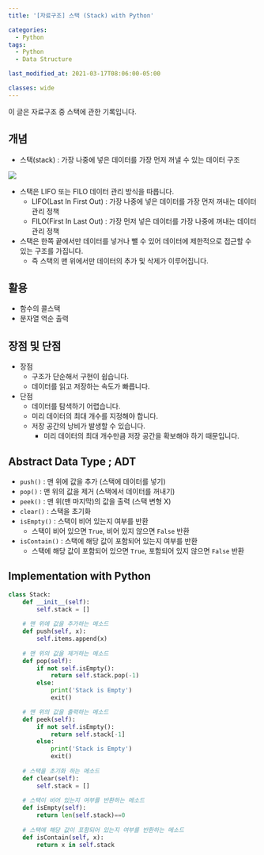 ```yaml
---
title: '[자료구조] 스택 (Stack) with Python'

categories:
  - Python
tags:
  - Python
  - Data Structure

last_modified_at: 2021-03-17T08:06:00-05:00

classes: wide
---
```


이 글은 자료구조 중 스택에 관한 기록입니다.

## 개념

- 스택(stack) : 가장 나중에 넣은 데이터를 가장 먼저 꺼낼 수 있는 데이터 구조

![]({{site.url}}/assets/images/PY/stack.png)

- 스택은 LIFO 또는 FILO 데이터 관리 방식을 따릅니다.
    - LIFO(Last In First Out) : 가장 나중에 넣은 데이터를 가장 먼저 꺼내는 데이터 관리 정책
    - FILO(First In Last Out) : 가장 먼저 넣은 데이터를 가장 나중에 꺼내는 데이터 관리 정책
- 스택은 한쪽 끝에서만 데이터를 넣거나 뺄 수 있어 데이터에 제한적으로 접근할 수 있는 구조를 가집니다.
    - 즉 스택의 맨 위에서만 데이터의 추가 및 삭제가 이루어집니다.

## 활용

- 함수의 콜스택
- 문자열 역순 출력

## 장점 및 단점

- 장점
    - 구조가 단순해서 구현이 쉽습니다.
    - 데이터를 읽고 저장하는 속도가 빠릅니다.
- 단점
    - 데이터를 탐색하기 어렵습니다.
    - 미리 데이터의 최대 개수를 지정해야 합니다.
    - 저장 공간의 낭비가 발생할 수 있습니다.
        - 미리 데이터의 최대 개수만큼 저장 공간을 확보해야 하기 때문입니다.

## Abstract Data Type ; ADT

- `push()` : 맨 위에 값을 추가 (스택에 데이터를 넣기)
- `pop()` : 맨 위의 값을 제거 (스택에서 데이터를 꺼내기)
- `peek()` : 맨 위(맨 마지막)의 값을 출력 (스택 변형 X)
- `clear()` : 스택을 초기화
- `isEmpty()` : 스택이 비어 있는지 여부를 반환
    - 스택이 비어 있으면 `True`, 비어 있지 않으면 `False` 반환
- `isContain()` : 스택에 해당 값이 포함되어 있는지 여부를 반환
    - 스택에 해당 값이 포함되어 있으면 `True`, 포함되어 있지 않으면 `False` 반환

## Implementation with Python

```python
class Stack:
    def __init__(self):
        self.stack = []
    
    # 맨 위에 값을 추가하는 메소드
    def push(self, x):
        self.items.append(x)
    
    # 맨 위의 값을 제거하는 메소드
    def pop(self):
        if not self.isEmpty():
            return self.stack.pop(-1)
        else:
            print('Stack is Empty')
            exit()

    # 맨 위의 값을 출력하는 메소드
    def peek(self):
        if not self.isEmpty():
            return self.stack[-1]
        else:
            print('Stack is Empty')
            exit()
    
    # 스택을 초기화 하는 메소드
    def clear(self):
        self.stack = []
    
    # 스택이 비어 있는지 여부를 반환하는 메소드
    def isEmpty(self):
        return len(self.stack)==0
    
    # 스택에 해당 값이 포함되어 있는지 여부를 반환하는 메소드
    def isContain(self, x):
        return x in self.stack
```

